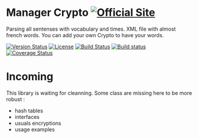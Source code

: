 # Manager Crypto [![Official Site](https://img.shields.io/badge/site-servodroid.com-orange.svg)](http://servodroid.com)

Parsing all sentenses with vocabulary and times. XML file with almost french words. You can add your own Crypto to have your words.

[![Version Status](https://img.shields.io/nuget/v/Droid_cryptography.svg)](https://www.nuget.org/packages/Droid_Crypto/)
[![License](https://img.shields.io/github/license/brandondahler/Data.HashFunction.svg)](https://raw.githubusercontent.com/ThibaultMontaufray/Tools4Libraries/master/License)
[![Build Status](https://travis-ci.org/ThibaultMontaufray/Manager-Crypto.svg?branch=master)](https://travis-ci.org/ThibaultMontaufray/Manager-Crypto) 
[![Build status](https://ci.appveyor.com/api/projects/status/8ay5ae7x6bpn2v4e?svg=true)](https://ci.appveyor.com/project/ThibaultMontaufray/Manager-Crypto)
[![Coverage Status](https://coveralls.io/repos/github/ThibaultMontaufray/Manager-Crypto/badge.svg?branch=master)](https://coveralls.io/github/ThibaultMontaufray/Manager-Crypto?branch=master)

# Incoming

This library is waiting for cleanning. Some class are missing here to be more robust :
 - hash tables
 - interfaces
 - usuals encryptions
 - usage examples
